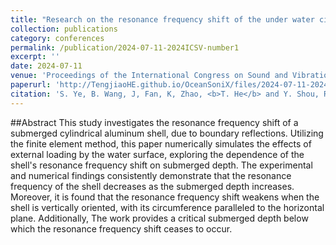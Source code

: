 ```yaml
---
title: "Research on the resonance frequency shift of the under water circular cylindrical shells"
collection: publications
category: conferences
permalink: /publication/2024-07-11-2024ICSV-number1
excerpt: ''
date: 2024-07-11
venue: 'Proceedings of the International Congress on Sound and Vibration.'
paperurl: 'http://TengjiaoHE.github.io/OceanSoniX/files/2024-07-11-2024ICSV-number1.pdf'
citation: 'S. Ye, B. Wang, J, Fan, K, Zhao, <b>T. He</b> and Y. Shou, Research on the resonance frequency shift of the under water circular cylindrical shells, <i>Proceedings of the International Congress on Sound and Vibration.</i>, 202655 (2024). '
---
```


##Abstract
This study investigates the resonance frequency shift of a submerged cylindrical aluminum shell, due to boundary reflections. Utilizing the finite element method, this paper numerically simulates the
effects of external loading by the water surface, exploring the dependence of the shell's resonance frequency shift on submerged depth. The experimental and numerical findings consistently demonstrate that the resonance frequency of the shell decreases as the submerged depth increases. Moreover, it is found that the resonance frequency shift weakens when the shell is vertically oriented, with its circumference paralleled to the horizontal plane. Additionally, The work provides a critical submerged depth below which the resonance frequency shift ceases to occur.
